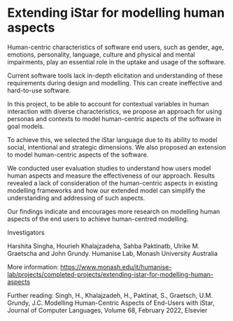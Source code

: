 # Extending iStar for modelling human aspects

Human-centric characteristics of software end users, such as gender, age, emotions, personality, language, culture and physical and mental impairments, play an essential role in the uptake and usage of the software.

Current software tools lack in-depth elicitation and understanding of these requirements during design and modelling. This can create ineffective and hard-to-use software.

In this project, to be able to account for contextual variables in human interaction with diverse characteristics, we propose an approach for using personas and contexts to model human-centric aspects of the software in goal models.

To achieve this, we selected the iStar language due to its ability to model social, intentional and strategic dimensions. We also proposed an extension to model human-centric aspects of the software.

We conducted user evaluation studies to understand how users model human aspects and measure the effectiveness of our approach. Results revealed a lack of consideration of the human-centric aspects in existing modelling frameworks and how our extended model can simplify the understanding and addressing of such aspects.

Our findings indicate and encourages more research on modelling human aspects of the end users to achieve human-centred modelling.

Investigators

Harshita Singha, Hourieh Khalajzadeha, Sahba Paktinatb, Ulrike M. Graetscha and John Grundy. Humanise Lab, Monash University Australia

More information: https://www.monash.edu/it/humanise-lab/projects/completed-projects/extending-istar-for-modelling-human-aspects

Further reading: Singh, H., Khalajzadeh, H., Paktinat, S., Graetsch, U.M. Grundy, J.C. Modelling Human-Centric Aspects of End-Users with iStar, Journal of Computer Languages, Volume 68, February 2022, Elsevier

